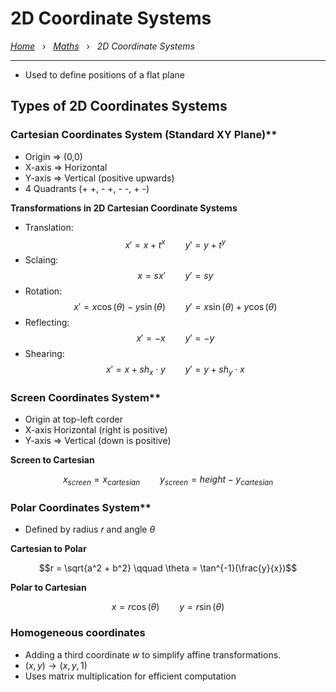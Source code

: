 # 2D Coordinate Systems

*[Home](../README.md)* &nbsp; › &nbsp; 
*[Maths](./maths.md)* &nbsp; › &nbsp; 
*2D Coordinate Systems*

---

- Used to define positions of a flat plane

## Types of 2D Coordinates Systems

### Cartesian Coordinates System (Standard XY Plane)**
- Origin => (0,0)
- X-axis => Horizontal
- Y-axis => Vertical (positive upwards)
- 4 Quadrants (+ +, - +, - -, + -)

**Transformations in 2D Cartesian Coordinate Systems**
- Translation: $$x' = x + t^x \qquad y' = y + t^y$$
- Sclaing: $$x = sx' \qquad y' = sy$$
- Rotation: $$x' = x\cos(\theta) -y\sin(\theta) \qquad y' = x\sin(\theta) + y\cos(\theta)$$
- Reflecting: $$x' = -x \qquad y' = -y$$
- Shearing: $$x' = x + sh_x \cdot y \qquad y' = y + sh_y \cdot x$$

### Screen Coordinates System**
- Origin at top-left corder
- X-axis Horizontal (right is positive)
- Y-axis => Vertical (down is positive)

**Screen to Cartesian**
```math
x_{screen} = x_{cartesian} \qquad y_{screen} = height -y_{cartesian}
```

### Polar Coordinates System**
- Defined by radius $r$ and angle $\theta$

**Cartesian to Polar**
```math
r = \sqrt{a^2 + b^2} \qquad \theta = \tan^{-1}(\frac{y}{x})
```

**Polar to Cartesian**
```math
x = r\cos(\theta) \qquad y = r\sin(\theta)
```

### Homogeneous coordinates

- Adding a third coordinate $w$ to simplify affine transformations.
- $(x, y) \longrightarrow (x, y, 1)$
- Uses matrix multiplication for efficient computation

